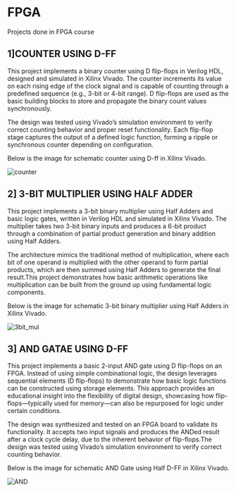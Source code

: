 # FPGA
Projects done in FPGA course

## 1]COUNTER USING D-FF

This project implements a binary counter using D flip-flops in Verilog HDL, designed and simulated in Xilinx Vivado. The counter increments its value on each rising edge of the clock signal and is capable of counting through a predefined sequence (e.g., 3-bit or 4-bit range). D flip-flops are used as the basic building blocks to store and propagate the binary count values synchronously.

The design was tested using Vivado’s simulation environment to verify correct counting behavior and proper reset functionality. Each flip-flop stage captures the output of a defined logic function, forming a ripple or synchronous counter depending on configuration.

Below is the image for schematic counter using D-ff in Xilinx Vivado.

![counter](https://github.com/user-attachments/assets/c3ff8b11-a1d3-4a42-a577-78d9c0a741b0)

## 2] 3-BIT MULTIPLIER USING HALF ADDER

This project implements a 3-bit binary multiplier using Half Adders and basic logic gates, written in Verilog HDL and simulated in Xilinx Vivado. The multiplier takes two 3-bit binary inputs and produces a 6-bit product through a combination of partial product generation and binary addition using Half Adders.

The architecture mimics the traditional method of multiplication, where each bit of one operand is multiplied with the other operand to form partial products, which are then summed using Half Adders to generate the final result.This project demonstrates how basic arithmetic operations like multiplication can be built from the ground up using fundamental logic components.

Below is the image for schematic 3-bit binary multiplier using Half Adders in Xilinx Vivado.

![3bit_mul](https://github.com/user-attachments/assets/d50ed7bd-52ef-4217-989a-303c68e42d6a)

## 3] AND GATAE USING D-FF 

This project implements a basic 2-input AND gate using D flip-flops on an FPGA. Instead of using simple combinational logic, the design leverages sequential elements (D flip-flops) to demonstrate how basic logic functions can be constructed using storage elements. This approach provides an educational insight into the flexibility of digital design, showcasing how flip-flops—typically used for memory—can also be repurposed for logic under certain conditions.

The design was synthesized and tested on an FPGA board to validate its functionality. It accepts two input signals and produces the ANDed result after a clock cycle delay, due to the inherent behavior of flip-flops.The design was tested using Vivado’s simulation environment to verify correct counting behavior.

Below is the image for schematic AND Gate using Half D-FF in Xilinx Vivado.

![AND](https://github.com/user-attachments/assets/898d909f-c81b-4afc-aaa9-fd4a1f67a0c9)

